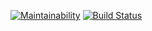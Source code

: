 [![Maintainability](https://api.codeclimate.com/v1/badges/a99a88d28ad37a79dbf6/maintainability)](https://codeclimate.com/github/codeclimate/codeclimate/maintainability)
[![Build Status](https://travis-ci.org/ichazof/project-lvl1-s308.svg?branch=master)](https://travis-ci.org/ichazof/project-lvl1-s308)